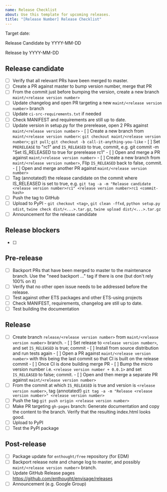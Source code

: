 ```yaml
---
name: Release Checklist
about: Use this template for upcoming releases.
title: "[Release Number] Release Checklist"
---
```


Target date:

Release Candidate by YYYY-MM-DD

Release by YYYY-MM-DD

Release candidate
-------------------
- [ ] Verify that all relevant PRs have been merged to master.
- [ ] Create a PR against master to bump version number, merge that PR
- [ ] From the commit just before bumping the version, create a new branch `maint/<release version number>`
- [ ] Update changelog and open PR targeting a new `maint/<release version number>` branch
- [ ] Update `ci-src-requirements.txt` if needed
- [ ] Check MANIFEST and requirements are still up to date.
- [ ] Update version in setup.py for the prerelease, open 2 PRs against `maint/<release version number>`
       - [ ] Create a new branch from `maint/<release version number>`: `git checkout maint/<release version number>`; `git pull`; `git checkout -b call-it-anything-you-like`
       - [ ] Set `PRERELEASE` to "rc1" and `IS_RELEASED` to true, commit, e.g. git commit -m "Set IS_RELEASED to true for prerelease <release version number>rc1"
       - [ ] Open and merge a PR against `maint/<release version number>`
       - [ ] Create a new branch from `maint/<release version number>`, Flip `IS_RELEASED` back to false, commit.
       - [ ] Open and merge another PR against `maint/<release version number>`
- [ ] Tag (annotated!) the release candidate on the commit where IS_RELEASED is set to true, e.g. `git tag -a -m "Release candidate <release version number>rc1" <release version number>rc1 <commit-hash>`
- [ ] Push the tag to GitHub
- [ ] Upload to PyPI
       - `git checkout <tag>`, `git clean -ffxd`, `python setup.py sdist`, `twine check dist/<...>.tar.gz`, `twine upload dist/<...>.tar.gz`
- [ ] Announcement for the release candidate

Release blockers
----------------
- [ ]

Pre-release
---
- [ ] Backport PRs that have been merged to master to the maintenance branch. Use the "need backport ..." tag if there is one (but don't rely 100% on it)
- [ ] Verify that no other open issue needs to be addressed before the release.
- [ ] Test against other ETS packages and other ETS-using projects
- [ ] Check MANIFEST, requirements, changelog are still up to date.
- [ ] Test building the documentation

Release
-------
- [ ] Create branch `release/<release version number>` from `maint/<release version number>` branch.
       - [ ] Set release to `<release version number>`, and set `IS_RELEASED` is true; commit
       - [ ] Install from source distribution and run tests again
       - [ ] Open a PR against `maint/<release version number>` with this being the last commit so that CI is built on the release commit
       - [ ] Once CI is done building merge PR
       - [ ] Bump the micro version number i.e. `<release version number + 0.0.1>` and set `IS_RELEASED` to false; commit.
       - [ ] Open and then merge a separate PR against `maint/<release version number>`
- [ ] From the commit at which `IS_RELEASED` is true and version is `<release version number>`, tag (annotated!) `git tag -a -m "Release <release version number>" <release version number>`
- [ ] Push the tag `git push origin <release version number>`
- [ ] Make PR targeting `gh-pages` branch: Generate documentation and copy the content to the branch. Verify that the resulting index.html looks good.
- [ ] Upload to PyPI
- [ ] Test the PyPI package

Post-release
-------------
- [ ] Package update for `enthought/free` repository (for EDM)
- [ ] Backport release note and change log to master, and possibly `maint/<release version number>` branch.
- [ ] Update GitHub Release pages https://github.com/enthought/envisage/releases
- [ ] Announcement (e.g. Google Group)
